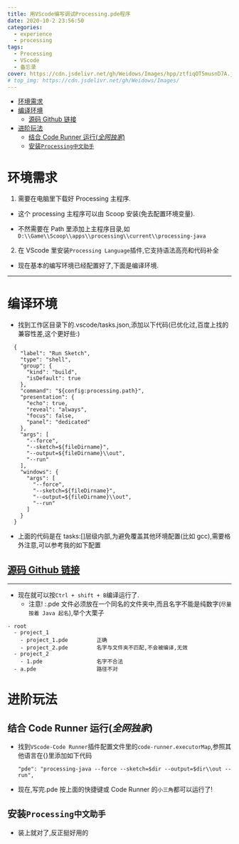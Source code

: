 ```yaml
---
title: 用VScode编写调试Processing.pde程序
date: 2020-10-2 23:56:50
categories:
  - experience
  - processing
tags:
  - Processing
  - VScode
  - 备忘录
cover: https://cdn.jsdelivr.net/gh/Weidows/Images/hpp/ztfiqOT5musnD7A.jpg
# top_img: https://cdn.jsdelivr.net/gh/Weidows/Images/
---
```


<!--
 * @Author: Weidows
 * @LastEditors: Weidows
 * @LastEditTime: 2021-02-13 16:59:15
 * @FilePath: \Weidowsd:\Game\Github\Blog-private\source\_posts\experience\processing\Processing.md
-->

- [环境需求](#环境需求)
- [编译环境](#编译环境)
  - [源码 Github 链接](#源码-github-链接)
- [进阶玩法](#进阶玩法)
  - [结合 Code Runner 运行(_全网独家_)](#结合-code-runner-运行全网独家)
  - [安装`Processing中文助手`](#安装processing中文助手)

# 环境需求

1. 需要在电脑里下载好 Processing 主程序.

- 这个 processing 主程序可以由 Scoop 安装(免去配置环境变量).

- 不然需要在 Path 里添加上主程序目录,如 `D:\\Game\\Scoop\\apps\\processing\\current\\processing-java`

2. 在 VScode 里安装`Processing Language`插件,它支持语法高亮和代码补全

- 现在基本的编写环境已经配置好了,下面是编译环境.

---

# 编译环境

- 找到工作区目录下的.vscode/tasks.json,添加以下代码(已优化过,百度上找的兼容性差,这个更好些:)

```
  {
    "label": "Run Sketch",
    "type": "shell",
    "group": {
      "kind": "build",
      "isDefault": true
    },
    "command": "${config:processing.path}",
    "presentation": {
      "echo": true,
      "reveal": "always",
      "focus": false,
      "panel": "dedicated"
    },
    "args": [
      "--force",
      "--sketch=${fileDirname}",
      "--output=${fileDirname}\\out",
      "--run"
    ],
    "windows": {
      "args": [
        "--force",
        "--sketch=${fileDirname}",
        "--output=${fileDirname}\\out",
        "--run"
      ]
    }
  }
```

- 上面的代码是在 tasks:[]层级内部,为避免覆盖其他环境配置(比如 gcc),需要格外注意,可以参考我的如下配置

## [源码 Github 链接](https://github.com/Weidows/Programming-Configuration/blob/master/.vscode/launch.json)

---

- 现在就可以按`Ctrl + shift + B`编译运行了.
  - 注意! :.pde 文件必须放在一个同名的文件夹中,而且名字不能是纯数字(`尽量按着 Java 起名`),举个大栗子

```
- root
  - project_1
    - project_1.pde         正确
    - project_2.pde         名字与文件夹不匹配,不会被编译,无效
  - project_2
    - 1.pde                 名字不合法
  - a.pde                   路径不对
```

# 进阶玩法

## 结合 Code Runner 运行(_全网独家_)

- 找到`VScode-Code Runner`插件配置文件里的`code-runner.executorMap`,参照其他语言在{}里添加如下代码
  ```
  "pde": "processing-java --force --sketch=$dir --output=$dir\\out --run",
  ```
- 现在,写完.pde 按上面的快捷键或 Code Runner 的`小三角`都可以运行了!

## 安装`Processing中文助手`

- 装上就对了,反正挺好用的
